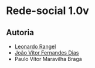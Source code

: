 # Rede-social 1.0v

## Autoria

- [Leonardo Rangel](https://github.com/leonardo-rangel159/Rede-social)
- [João Vítor Fernandes Dias](https://github.com/jvfd3)
- Paulo Vítor Maravilha Braga

